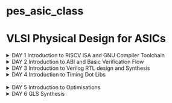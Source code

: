 # pes_asic_class
# VLSI Physical Design for ASICs


<details>
  <summary>DAY 1 
	  Introduction to RISCV ISA and GNU Compiler Toolchain </summary>
  <br>



<img width="399" alt="image" src="https://github.com/eyemann/pes-asic-design-class/assets/142375203/f6d007e4-e06a-4ac6-aec8-10f4acb8b104">




`leafpad sumton.c`
``` c
#include<stdio.h>

int main(){
	int i, sum=0, n=111;
	for (i=1;i<=n; ++i) {
	sum +=i;
	}
	printf("Sum of numbers from 1 to %d is %d \n",n,sum);
	return 0;
}
```
<img width="357" alt="image" src="https://github.com/eyemann/pes-asic-design-class/assets/142375203/5327bec5-1fea-4d43-96fd-7722ea5fe1d9">


`gcc sumton.c`
`.\a.out`


<img width="364" alt="image" src="https://github.com/eyemann/pes-asic-design-class/assets/142375203/419de06a-2e73-4cd8-b899-18065f55aa6c">



## Spike Simulation and Debug

`spike pk sum1ton.o` -> to check whether the instructions produced are right to give the correct output.

<img width="372" alt="image" src="https://github.com/eyemann/pes-asic-design-class/assets/142375203/5f13854e-2764-4e2c-b1dd-86c3f564c973">



`spike -d pk sum1ton.c` is used for debugging.

 Positive : [0 , 2^(n-1)-1]
          Negative : [-1 to 2^(n-1)]

## C program to show the maximum and minimum values of 64bit unsigned and signed numbers


<img width="445" alt="image" src="https://github.com/eyemann/pes-asic-design-class/assets/142375203/c333edb6-c455-451e-8b82-39568087e11a">

  
<img width="469" alt="image" src="https://github.com/eyemann/pes-asic-design-class/assets/142375203/473cddd0-660d-46f9-887e-b685dfc77887">
</br>
</details>

<details>
  <summary>DAY 2 
	  Introduction to ABI and Basic Verification Flow </summary>
  <br>

## C program using asm

<img width="547" alt="image" src="https://github.com/eyemann/pes-asic-design-class/assets/142375203/0b9253d6-e44f-4d97-85c2-ef9e8f917a6f">

</details>

<details>
  <summary>DAY 3 
	  Introduction to Verilog RTL design and Synthesis </summary>
  <br>

## Using iverilog and gtkwave

+ `mkdir vsd`
+ `cd vsd`
+ `git clone https://github.com/kunalg123/sky130RTLDesignAndSynthesisWorkshop.git`

+ `cd vsd/sky130RTLDesignAndSynthesisWorkshop/verilog_files`
+ `iverilog good_mux.v tb_good_mux.v`
+ `./a.out`
+ `gtkwave tb_good_mux.vcd `

+ `gvim tb_good_mux.v -o good_mux.v`
<img width="501" alt="image" src="https://github.com/eyemann/pes-asic-design-class/assets/142375203/ae1a032d-db72-4915-a03c-aa9181951237">


<img width="562" alt="image" src="https://github.com/eyemann/pes-asic-design-class/assets/142375203/9c1f455d-f405-4d68-9983-b319c2c0c588">



## Yosys and Logic Synthesis

+ `cd`
+ `cd vsd/sky130RTLDesignAndSynthesisWorkshop/verilog_files`
+  `yosys`

<img width="440" alt="image" src="https://github.com/eyemann/pes-asic-design-class/assets/142375203/3c85e5c3-8e6f-4741-8ecf-866d0abab9d8">

<img width="579" alt="image" src="https://github.com/eyemann/pes-asic-design-class/assets/142375203/21d8077f-645c-4c8a-80db-03fb0b15de0b">

+ ` read_liberty -lib ../lib/sky130_fd_sc_hd__tt_025C_1v80.lib`
+ `read_verilog good_mux.v`
+ `synth -top good_mux`

<img width="231" alt="image" src="https://github.com/eyemann/pes-asic-design-class/assets/142375203/52fc8f6d-b3a2-484b-868a-ad850d08bceb">

</details>

<details>
  <summary>DAY 4
	 Introduction to Timing Dot Libs </summary>
  <br>
<details>
<summary> Introduction to Dot Lib </summary>	

<img width="399" alt="image" src="https://github.com/eyemann/pes-asic-design-class/assets/142375203/8eaf117b-2507-4d27-9221-10989bb0d987">
</br>
</details>
<details>
<summary> Hierarchical Synthesis Flat Synthesis </summary>

 + `multiple_modules.v`

  - `cd vsd/sky130RTLDesignAndSynthesisWorkshop/verilog_files`
  -  `gvim multiple_modules.v`
     
<img width="439" alt="image" src="https://github.com/eyemann/pes-asic-design-class/assets/142375203/ebe6fb60-3bfa-48ef-aeca-48e74da68bcc">

+  `multiple_modules` instantiates `sub_module1` and `sub_module2`

+  `yosys`
+  `read_liberty -lib ../lib/sky130_fd_sc_hd__tt_025C_1v80.lib`
+  ` read_verilog multiple_modules.v`
+  `synth -top multiple_modules` //to set it as top module

<img width="334" alt="image" src="https://github.com/eyemann/pes-asic-design-class/assets/142375203/b1fed7f9-98e7-48c0-a913-883044ea134f">

+  `abc -liberty ../lib/sky130_fd_sc_hd__tt_025C_1v80.lib`
+  To view the netlist `show multiple_modules`
+ `write_verilog -noattr multiple_modules_hier.v`
+ `!gvim multiple_modules_hier.v`

<img width="287" alt="image" src="https://github.com/eyemann/pes-asic-design-class/assets/142375203/a9f76084-bad6-40de-8286-b48a80bb503d">


<img width="343" alt="image" src="https://github.com/eyemann/pes-asic-design-class/assets/142375203/d3b07264-134e-43c1-8728-129d1a1c9b6f">

</br>
</details>

<details>
<summary>D Flip-Flop with Asynchronous Reset</summary>	

 `gvim dff_asyncres_syncres.v`
 
<img width="466" alt="image" src="https://github.com/eyemann/pes-asic-design-class/assets/142375203/1c9e7627-f173-4768-a384-26ce64f41fbe">
</br>
</details>

<details>
<summary>D Flip-Flop with Asynchronous set</summary>

`gvim dff_async_set.v`

<img width="455" alt="image" src="https://github.com/eyemann/pes-asic-design-class/assets/142375203/2567b948-b71d-4e0e-ae86-b89a56e418e3">
</br>
</details>

<details>
<summary>D Flip-Flop with Synchronous Reset</summary>
	
`gvim dff_syncres.v`

<img width="445" alt="image" src="https://github.com/eyemann/pes-asic-design-class/assets/142375203/a7efb63d-0fcf-4579-a5b8-dca6ce96c397">
</br>
</details>

<details>
<summary>Simulation, GTKWave</summary>

+ **Simulation**
  - `cd vsd/sky130RTLDesignAndSynthesisWorkshop/verilog_files`
  - `iverilog dff_asyncres.v tb_dff_asyncres.v`
  - `./a.out`
  - `gtkwave tb_dff_asyncres.vcd`

<img width="604" alt="image" src="https://github.com/eyemann/pes-asic-design-class/assets/142375203/f5237b95-4873-44d6-84bc-be0c81829477">

+ **Synthesis**
  - `cd vsd/sky130RTLDesignAndSynthesisWorkshop/verilog_files`
  - `yosys`
  - `read_liberty -lib ../lib/sky130_fd_sc_hd__tt_025C_1v80.lib`
  - `read_verilog dff_asyncres.v`
  - `synth -top dff_asyncres`
  - `dfflibmap -liberty ../lib/sky130_fd_sc_hd__tt_025C_1v80.lib`
  - `abc -liberty ../lib/sky130_fd_sc_hd__tt_025C_1v80.lib`
  - `show`
<img width="425" alt="image" src="https://github.com/eyemann/pes-asic-design-class/assets/142375203/ae853aec-24cd-4abe-874e-9940533fde92">

   - `cd vsd/sky130RTLDesignAndSynthesisWorkshop/verilog_files`
   - `iverilog dff_async_set.v tb_dff_async_set.v`
   - `./a.out`
   - `gtkwave tb_dff_async_set.vcd`
     
![image](https://github.com/eyemann/pes-asic-design-class/assets/142375203/492639f6-68b3-4950-ad40-bb69ece929ee)

![image](https://github.com/eyemann/pes-asic-design-class/assets/142375203/b4981944-78ab-4adb-8aaf-6776fa3ff9af)


![image](https://github.com/eyemann/pes-asic-design-class/assets/142375203/cefd4143-f4aa-4701-b4e2-e3fa62d8fed6)

![image](https://github.com/eyemann/pes-asic-design-class/assets/142375203/db472146-4699-4546-a4fc-fd8341e0e2dd)
</br>
</details>

<details>
  <summary>Optimisations </summary>
  <br>

![image](https://github.com/eyemann/pes-asic-design-class/assets/142375203/8e7f1387-1dd2-4279-89d3-ca7cb2fcca8e)

![image](https://github.com/eyemann/pes-asic-design-class/assets/142375203/7f9d57d2-9fb7-4c79-8e30-a7502a37196a)

![image](https://github.com/eyemann/pes-asic-design-class/assets/142375203/80f0dc8e-9f6b-4b9f-baf3-96239b461624)


![image](https://github.com/eyemann/pes-asic-design-class/assets/142375203/ca834a45-e19c-4f19-a66b-bf45e244f129)


![image](https://github.com/eyemann/pes-asic-design-class/assets/142375203/280caf21-0d82-4edc-a701-3a70a864836f)

![image](https://github.com/eyemann/pes-asic-design-class/assets/142375203/c0fb2bef-d3ad-4eb2-b7f9-525da00a2ca6)
</br>
</details>


</br>
</details>
</br>
</details>
<details>
  <summary>DAY 5 
	  Introduction to Optimisations </summary>
  <br>

<img width="421" alt="image" src="https://github.com/eyemann/pes-asic-design-class/assets/142375203/e141bc3f-98da-456f-bd19-b003d6748394">

<img width="438" alt="image" src="https://github.com/eyemann/pes-asic-design-class/assets/142375203/d80c4712-3155-42a6-9bda-93f4de9f22ae">

<img width="360" alt="image" src="https://github.com/eyemann/pes-asic-design-class/assets/142375203/5f758fef-e5c6-4c0c-939d-ac49e0035046">

<img width="422" alt="image" src="https://github.com/eyemann/pes-asic-design-class/assets/142375203/3f190693-40b6-472b-91d4-30baccfc3a04">

<img width="440" alt="image" src="https://github.com/eyemann/pes-asic-design-class/assets/142375203/8be6d498-9ac8-4903-9e11-16cbab2ecb9d">

<img width="452" alt="image" src="https://github.com/eyemann/pes-asic-design-class/assets/142375203/ff9490cd-0013-4364-97f6-a7ba4f6bbfd1">

<img width="386" alt="image" src="https://github.com/eyemann/pes-asic-design-class/assets/142375203/6f3692ff-8185-487b-9777-3ed75a54a5ba">

![image](https://github.com/eyemann/pes-asic-design-class/assets/142375203/da65c9b1-0f55-443b-aea6-1b2bc0121de7)

![image](https://github.com/eyemann/pes-asic-design-class/assets/142375203/dc466c89-34c6-460a-84aa-a7a696e6aa52)

![image](https://github.com/eyemann/pes-asic-design-class/assets/142375203/dd6f958e-36e2-438e-92ae-223a0aaa84b2)

![image](https://github.com/eyemann/pes-asic-design-class/assets/142375203/e885e27b-095a-4bde-b59a-d51b3198039c)

![image](https://github.com/eyemann/pes-asic-design-class/assets/142375203/47863c26-7d87-420d-8144-047cbc096f5c)

![image](https://github.com/eyemann/pes-asic-design-class/assets/142375203/33d670b3-be75-48df-8dc6-3928c56095fa)

![image](https://github.com/eyemann/pes-asic-design-class/assets/142375203/4474e2da-a8f3-4380-b7c3-7197fd80b820)

![image](https://github.com/eyemann/pes-asic-design-class/assets/142375203/839fa475-bcaa-4cf1-8158-b2d4092e921c)

![image](https://github.com/eyemann/pes-asic-design-class/assets/142375203/6b450d9a-b688-4b7d-b3bd-55e6cf09c535)

![image](https://github.com/eyemann/pes-asic-design-class/assets/142375203/65fdc741-06de-46ae-afad-0f8c6ceb4ceb)

![image](https://github.com/eyemann/pes-asic-design-class/assets/142375203/52e9d53d-11a8-4c30-bf86-570e439e50cc)

![image](https://github.com/eyemann/pes-asic-design-class/assets/142375203/b16ca3c5-1176-4b06-9b26-8caf79ff97c3)

![image](https://github.com/eyemann/pes-asic-design-class/assets/142375203/461331d9-182d-4009-817a-748dbb433589)

![image](https://github.com/eyemann/pes-asic-design-class/assets/142375203/ec810ff9-8edb-474b-8ddb-74531db725c7)

![image](https://github.com/eyemann/pes-asic-design-class/assets/142375203/276cbe61-2dba-44fa-ba8c-40c691856bc8)

</br>
</details>

<details>
  <summary>DAY 6 
	 GLS Synthesis</summary>
  <br>

 ![image](https://github.com/eyemann/pes-asic-design-class/assets/142375203/514ead36-3132-4454-aaca-429e8d7ee4dc)

 ![image](https://github.com/eyemann/pes-asic-design-class/assets/142375203/66ecd35a-01ed-4582-8e1e-5004ceb75f77)

![image](https://github.com/eyemann/pes-asic-design-class/assets/142375203/94c8ecdc-6aef-4012-b1a5-b27fdfe6952f)

![image](https://github.com/eyemann/pes-asic-design-class/assets/142375203/34790038-329d-45c8-8352-01bd66a6dd8e)

![image](https://github.com/eyemann/pes-asic-design-class/assets/142375203/d3ce6344-9598-4639-9832-dc97359417b9)

![image](https://github.com/eyemann/pes-asic-design-class/assets/142375203/7f2e3fb6-4458-4eea-af72-9656ac5f862e)

![image](https://github.com/eyemann/pes-asic-design-class/assets/142375203/d45aae30-153f-4562-9f21-a37116c2b425)

![image](https://github.com/eyemann/pes-asic-design-class/assets/142375203/bea780a0-eb0a-4f61-8f98-6170242e3b75)

![image](https://github.com/eyemann/pes-asic-design-class/assets/142375203/2b0d53ca-0122-48d2-92dd-98c233188dce)

![image](https://github.com/eyemann/pes-asic-design-class/assets/142375203/9c1baef0-4879-4dd4-bce0-2fc3f23932aa)

![image](https://github.com/eyemann/pes-asic-design-class/assets/142375203/12a99db3-8027-428d-8e3b-94052a15bf6d)

 </br>
</details>
